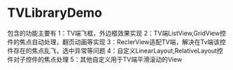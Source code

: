 # TVLibraryDemo
包含的功能主要有
1：TV端飞框，外边框效果实现
2：TV端ListView,GridView控件的焦点自动处理，翻页动画等实现
3：ReclerView适配TV端，解决在Tv端该控件存在的焦点乱飞，选中异常等问题
4：自定义LinearLayout,RelativeLayout控件对子控件的焦点处理
5：其他自定义用于TV端平滑滚动的View
